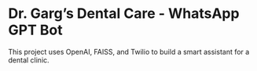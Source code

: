 # Dr. Garg’s Dental Care - WhatsApp GPT Bot

This project uses OpenAI, FAISS, and Twilio to build a smart assistant for a dental clinic.